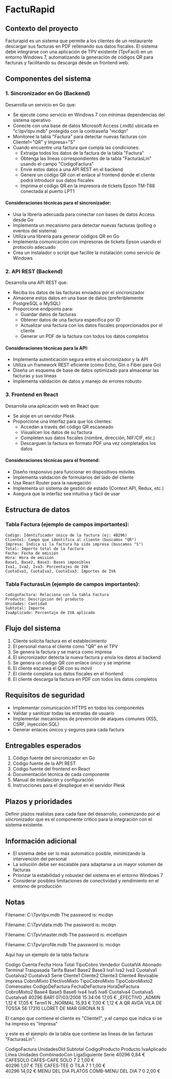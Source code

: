 # FactuRapid

## Contexto del proyecto

Facturapid es un sistema que permite a los clientes de un restaurante descargar sus facturas en PDF rellenando sus datos fiscales. El sistema debe integrarse con una aplicación de TPV existente (TpvFacil) en un entorno Windows 7, automatizando la generación de códigos QR para facturas y facilitando su descarga desde un frontend web.

## Componentes del sistema

### 1. Sincronizador en Go (Backend)

Desarrolla un servicio en Go que:

- Se ejecute como servicio en Windows 7 con mínimas dependencias del sistema operativo
- Conecte con una base de datos Microsoft Access (.mdb) ubicada en "c:\tpv\tpv.mdb" protegida con la contraseña "mcdqn"
- Monitoree la tabla "Factura" para detectar nuevas facturas con Cliente1="QR" y Impresa="S"
- Cuando encuentre una factura que cumpla las condiciones:
  - Extraiga todos los datos de la factura de la tabla "Factura"
  - Obtenga las líneas correspondientes de la tabla "FacturasLin" usando el campo "CodigoFactura"
  - Envíe estos datos a una API REST en el backend
  - Genere un código QR con el enlace al frontend donde el cliente podrá introducir sus datos fiscales
  - Imprima el código QR en la impresora de tickets Epson TM-T88 conectada al puerto LPT1

#### Consideraciones técnicas para el sincronizador:
- Usa la librería adecuada para conectar con bases de datos Access desde Go
- Implementa un mecanismo para detectar nuevas facturas (polling o eventos del sistema)
- Utiliza una librería para generar códigos QR en Go
- Implementa comunicación con impresoras de tickets Epson usando el protocolo adecuado
- Crea un instalador o script que facilite la instalación como servicio de Windows

### 2. API REST (Backend)

Desarrolla una API REST que:

- Reciba los datos de las facturas enviados por el sincronizador
- Almacene estos datos en una base de datos (preferiblemente PostgreSQL o MySQL)
- Proporcione endpoints para:
  - Guardar datos de facturas
  - Obtener datos de una factura específica por ID
  - Actualizar una factura con los datos fiscales proporcionados por el cliente
  - Generar un PDF de la factura con todos los datos completos

#### Consideraciones técnicas para la API:
- Implementa autenticación segura entre el sincronizador y la API
- Utiliza un framework REST eficiente (como Echo, Gin o Fiber para Go)
- Diseña un esquema de base de datos optimizado para almacenar las facturas y sus líneas
- Implementa validación de datos y manejo de errores robusto

### 3. Frontend en React

Desarrolla una aplicación web en React que:

- Se aloje en un servidor Plesk
- Proporcione una interfaz para que los clientes:
  - Accedan a través del código QR escaneado
  - Visualicen los datos de su factura
  - Completen sus datos fiscales (nombre, dirección, NIF/CIF, etc.)
  - Descarguen la factura en formato PDF una vez completados los datos

#### Consideraciones técnicas para el frontend:
- Diseño responsivo para funcionar en dispositivos móviles
- Implementa validación de formularios del lado del cliente
- Usa React Router para la navegación
- Implementa un sistema de gestión de estado (Context API, Redux, etc.)
- Asegura que la interfaz sea intuitiva y fácil de usar

## Estructura de datos

### Tabla Factura (ejemplo de campos importantes):
```
Codigo: Identificador único de la factura (ej: 40296)
Cliente1: Campo que identifica al cliente (buscamos "QR")
Impresa: Indica si la factura ha sido impresa (buscamos "S")
Total: Importe total de la factura
Fecha: Fecha de emisión
Hora: Hora de emisión
Base1, Base2, Base3: Bases imponibles
Iva1, Iva2, Iva3: Porcentajes de IVA
CuotaIva1, CuotaIva2, CuotaIva3: Importes de IVA
```

### Tabla FacturasLin (ejemplo de campos importantes):
```
CodigoFactura: Relaciona con la tabla Factura
Producto: Descripción del producto
Unidades: Cantidad
Subtotal: Importe
IvaAplicado: Porcentaje de IVA aplicado
```

## Flujo del sistema

1. Cliente solicita factura en el establecimiento
2. El personal marca el cliente como "QR" en el TPV
3. Se genera la factura y se marca como impresa
4. El sincronizador detecta la nueva factura y envía los datos al backend
5. Se genera un código QR con enlace único y se imprime
6. El cliente escanea el QR con su móvil
7. El cliente completa sus datos fiscales en el frontend
8. El cliente descarga la factura en PDF con todos los datos completos

## Requisitos de seguridad

- Implementar comunicación HTTPS en todos los componentes
- Validar y sanitizar todas las entradas de usuario
- Implementar mecanismos de prevención de ataques comunes (XSS, CSRF, inyección SQL)
- Generar enlaces únicos y seguros para cada factura

## Entregables esperados

1. Código fuente del sincronizador en Go
2. Código fuente de la API REST
3. Código fuente del frontend en React
4. Documentación técnica de cada componente
5. Manual de instalación y configuración
6. Instrucciones para el despliegue en el servidor Plesk

## Plazos y prioridades

Definir plazos realistas para cada fase del desarrollo, comenzando por el sincronizador que es el componente crítico para la integración con el sistema existente.

## Información adicional

- El sistema debe ser lo más automático posible, minimizando la intervención del personal
- La solución debe ser escalable para adaptarse a un mayor volumen de facturas
- Priorizar la estabilidad y robustez del sistema en el entorno Windows 7
- Considerar posibles limitaciones de conectividad y rendimiento en el entorno de producción


## Notas

Filename: C:\Tpv\tpv.mdb
The password is: mcdqn

Filename: C:\Tpv\data.mdb
The password is: mcdqn

Filename: C:\Tpv\master.mdb
The password is: mcetlqsm

Filename: C:\Tpv\profile.mdb
The password is: mcdqn


Aquí hay un ejemplo de la tabla factura:


Codigo	Cuenta	Fecha	Hora	Total	TipoCobro	Vendedor	CuotaIVA	Abonado	Terminal	Traspasada	Tarifa	Base1	Base2	Base3	Iva1	Iva2	Iva3	CuotaIva1	CuotaIva2	CuotaIva3	Serie	Cliente1	Cliente2	Cliente3	Cliente4	Revisable	Impresa	CobroMixto	EfectivoMixto	TipoCobroMixto	TipoCobroMixto2	Comensales	CodigoDeFactura	FechaDeFactura	HoraDeFactura	CobroMixto2	Base4	Base5	Base6	Iva4	Iva5	Iva6	CuotaIva4	CuotaIva5	CuotaIva6
40296	BAR1	07/03/2006	15:34:06	17,05 €	_EFECTIVO	_ADMIN	1,12 €	17,05 €	Term1	N	_NORMAL	15,93 €			7,00 €			1,12 €			A	QR	AVDA VILA DE TOSSA 56	17310 LLORET DE MAR	GIRONA	N	S																		

El campo que contiene el cliente es "Cliente1", y el campo que indica si se ha impreso es "Impresa"

y este es el ejemplo de la tabla que contiene las lineas de las facturas "FacturasLin":

CodigoFactura	UnidadesOld	Subtotal	CodigoProducto	Producto	IvaAplicado	Linea	Unidades	CombinadoCon	LigaSiguiente	Serie
40296		0,84 €	CAFESOLO	CAFES-CAFE SOLO	7	2	1,00 €			
40296		1,07 €	TEE	CAFES-TEE O TILA	7	1	1,00 €			
40296		14,02 €	MENU DEL DIA	PLATOS COMB-MENU DEL DIA	7	0	2,00 €			
